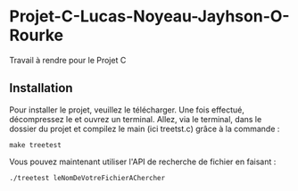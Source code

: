 # Projet-C-Lucas-Noyeau-Jayhson-O-Rourke

Travail à rendre pour le Projet C

## Installation
Pour installer le projet, veuillez le télécharger. Une fois effectué, décompressez le et ouvrez un terminal.
Allez, via le terminal, dans le dossier du projet et compilez le main (ici treetst.c) grâce à la commande :
```
make treetest
```
Vous pouvez maintenant utiliser l'API de recherche de fichier en faisant :
```
./treetest leNomDeVotreFichierAChercher
```
